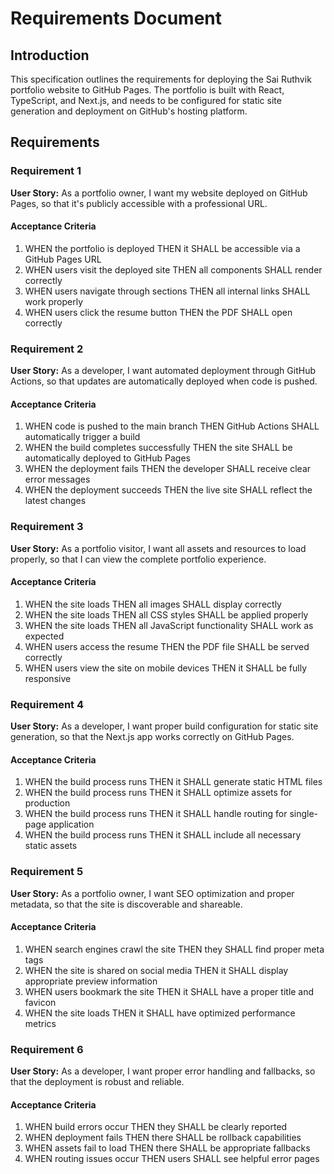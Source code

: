 # Requirements Document

## Introduction

This specification outlines the requirements for deploying the Sai Ruthvik portfolio website to GitHub Pages. The portfolio is built with React, TypeScript, and Next.js, and needs to be configured for static site generation and deployment on GitHub's hosting platform.

## Requirements

### Requirement 1

**User Story:** As a portfolio owner, I want my website deployed on GitHub Pages, so that it's publicly accessible with a professional URL.

#### Acceptance Criteria

1. WHEN the portfolio is deployed THEN it SHALL be accessible via a GitHub Pages URL
2. WHEN users visit the deployed site THEN all components SHALL render correctly
3. WHEN users navigate through sections THEN all internal links SHALL work properly
4. WHEN users click the resume button THEN the PDF SHALL open correctly

### Requirement 2

**User Story:** As a developer, I want automated deployment through GitHub Actions, so that updates are automatically deployed when code is pushed.

#### Acceptance Criteria

1. WHEN code is pushed to the main branch THEN GitHub Actions SHALL automatically trigger a build
2. WHEN the build completes successfully THEN the site SHALL be automatically deployed to GitHub Pages
3. WHEN the deployment fails THEN the developer SHALL receive clear error messages
4. WHEN the deployment succeeds THEN the live site SHALL reflect the latest changes

### Requirement 3

**User Story:** As a portfolio visitor, I want all assets and resources to load properly, so that I can view the complete portfolio experience.

#### Acceptance Criteria

1. WHEN the site loads THEN all images SHALL display correctly
2. WHEN the site loads THEN all CSS styles SHALL be applied properly
3. WHEN the site loads THEN all JavaScript functionality SHALL work as expected
4. WHEN users access the resume THEN the PDF file SHALL be served correctly
5. WHEN users view the site on mobile devices THEN it SHALL be fully responsive

### Requirement 4

**User Story:** As a developer, I want proper build configuration for static site generation, so that the Next.js app works correctly on GitHub Pages.

#### Acceptance Criteria

1. WHEN the build process runs THEN it SHALL generate static HTML files
2. WHEN the build process runs THEN it SHALL optimize assets for production
3. WHEN the build process runs THEN it SHALL handle routing for single-page application
4. WHEN the build process runs THEN it SHALL include all necessary static assets

### Requirement 5

**User Story:** As a portfolio owner, I want SEO optimization and proper metadata, so that the site is discoverable and shareable.

#### Acceptance Criteria

1. WHEN search engines crawl the site THEN they SHALL find proper meta tags
2. WHEN the site is shared on social media THEN it SHALL display appropriate preview information
3. WHEN users bookmark the site THEN it SHALL have a proper title and favicon
4. WHEN the site loads THEN it SHALL have optimized performance metrics

### Requirement 6

**User Story:** As a developer, I want proper error handling and fallbacks, so that the deployment is robust and reliable.

#### Acceptance Criteria

1. WHEN build errors occur THEN they SHALL be clearly reported
2. WHEN deployment fails THEN there SHALL be rollback capabilities
3. WHEN assets fail to load THEN there SHALL be appropriate fallbacks
4. WHEN routing issues occur THEN users SHALL see helpful error pages